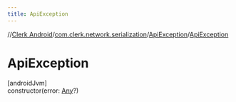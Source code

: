 ```yaml
---
title: ApiException
---
```

//[Clerk Android](../../../index.html)/[com.clerk.network.serialization](../index.html)/[ApiException](index.html)/[ApiException](-api-exception.html)



# ApiException



[androidJvm]\
constructor(error: [Any](https://kotlinlang.org/api/latest/jvm/stdlib/kotlin-stdlib/kotlin/-any/index.html)?)




